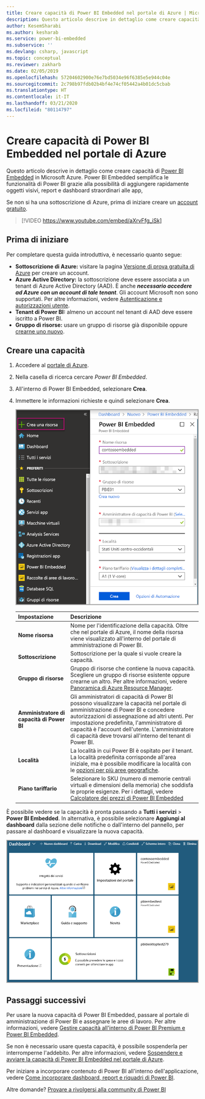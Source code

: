 ```yaml
---
title: Creare capacità di Power BI Embedded nel portale di Azure | Microsoft Docs
description: Questo articolo descrive in dettaglio come creare capacità di Power BI Embedded in Microsoft Azure.
author: KesemSharabi
ms.author: kesharab
ms.service: power-bi-embedded
ms.subservice: ''
ms.devlang: csharp, javascript
ms.topic: conceptual
ms.reviewer: zakharb
ms.date: 02/05/2019
ms.openlocfilehash: 57204602900e76e7bd5034e96f6385e5e944c04e
ms.sourcegitcommit: 2c798b97fdb02b4bf4e74cf05442a4b01dc5cbab
ms.translationtype: HT
ms.contentlocale: it-IT
ms.lasthandoff: 03/21/2020
ms.locfileid: "80114797"
---
```

# <a name="create-power-bi-embedded-capacity-in-the-azure-portal"></a>Creare capacità di Power BI Embedded nel portale di Azure

Questo articolo descrive in dettaglio come creare capacità di [Power BI Embedded](azure-pbie-what-is-power-bi-embedded.md) in Microsoft Azure. Power BI Embedded semplifica le funzionalità di Power BI grazie alla possibilità di aggiungere rapidamente oggetti visivi, report e dashboard straordinari alle app,

Se non si ha una sottoscrizione di Azure, prima di iniziare creare un [account gratuito](https://azure.microsoft.com/free/).

> [!VIDEO https://www.youtube.com/embed/aXrvFfg_iSk]

## <a name="before-you-begin"></a>Prima di iniziare

Per completare questa guida introduttiva, è necessario quanto segue:

* **Sottoscrizione di Azure:** visitare la pagina [Versione di prova gratuita di Azure](https://azure.microsoft.com/free/) per creare un account.
* **Azure Active Directory:** la sottoscrizione deve essere associata a un tenant di Azure Active Directory (AAD). È anche ***necessario accedere ad Azure con un account di tale tenant***. Gli account Microsoft non sono supportati. Per altre informazioni, vedere [Autenticazione e autorizzazioni utente](https://docs.microsoft.com/azure/analysis-services/analysis-services-manage-users).
* **Tenant di Power BI:** almeno un account nel tenant di AAD deve essere iscritto a Power BI.
* **Gruppo di risorse:** usare un gruppo di risorse già disponibile oppure [crearne uno nuovo](https://docs.microsoft.com/azure/azure-resource-manager/resource-group-overview).

## <a name="create-a-capacity"></a>Creare una capacità

1. Accedere al [portale di Azure](https://portal.azure.com/).

2. Nella casella di ricerca cercare *Power BI Embedded*.

3. All'interno di Power BI Embedded, selezionare **Crea**.

4. Immettere le informazioni richieste e quindi selezionare **Crea**.

    ![Campi da compilare per creare nuova capacità](media/azure-pbie-create-capacity/azure-portal-create-power-bi-embedded.png)

    |Impostazione |Descrizione |
    |---------|---------|
    |**Nome risorsa**|Nome per l'identificazione della capacità. Oltre che nel portale di Azure, il nome della risorsa viene visualizzato all'interno del portale di amministrazione di Power BI.|
    |**Sottoscrizione**|Sottoscrizione per la quale si vuole creare la capacità.|
    |**Gruppo di risorse**|Gruppo di risorse che contiene la nuova capacità. Scegliere un gruppo di risorse esistente oppure crearne un altro. Per altre informazioni, vedere [Panoramica di Azure Resource Manager](https://docs.microsoft.com/azure/azure-resource-manager/resource-group-overview).|
    |**Amministratore di capacità di Power BI**|Gli amministratori di capacità di Power BI possono visualizzare la capacità nel portale di amministrazione di Power BI e concedere autorizzazioni di assegnazione ad altri utenti. Per impostazione predefinita, l'amministratore di capacità è l'account dell'utente. L'amministratore di capacità deve trovarsi all'interno del tenant di Power BI.|
    |**Località**|La località in cui Power BI è ospitato per il tenant. La località predefinita corrisponde all'area iniziale, ma è possibile modificare la località con le [opzioni per più aree geografiche](embedded-multi-geo.md).
    |**Piano tariffario**|Selezionare lo SKU (numero di memorie centrali virtuali e dimensioni della memoria) che soddisfa le proprie esigenze.  Per i dettagli, vedere [Calcolatore dei prezzi di Power BI Embedded](https://azure.microsoft.com/pricing/details/power-bi-embedded/)|

È possibile vedere se la capacità è pronta passando a **Tutti i servizi** > **Power BI Embedded**. In alternativa, è possibile selezionare **Aggiungi al dashboard** dalla sezione delle notifiche o dall'interno del pannello, per passare al dashboard e visualizzare la nuova capacità.

![Dashboard nel portale di Azure con capacità di Power BI Embedded](media/azure-pbie-create-capacity/azure-portal-dashboard.png)

## <a name="next-steps"></a>Passaggi successivi

Per usare la nuova capacità di Power BI Embedded, passare al portale di amministrazione di Power BI e assegnare le aree di lavoro. Per altre informazioni, vedere [Gestire capacità all'interno di Power BI Premium e Power BI Embedded](https://powerbi.microsoft.com/documentation/powerbi-admin-premium-manage/).

Se non è necessario usare questa capacità, è possibile sospenderla per interromperne l'addebito. Per altre informazioni, vedere [Sospendere e avviare la capacità di Power BI Embedded nel portale di Azure](azure-pbie-pause-start.md).

Per iniziare a incorporare contenuto di Power BI all'interno dell'applicazione, vedere [Come incorporare dashboard, report e riquadri di Power BI](https://powerbi.microsoft.com/documentation/powerbi-developer-embedding-content/).

Altre domande? [Provare a rivolgersi alla community di Power BI](https://community.powerbi.com/)